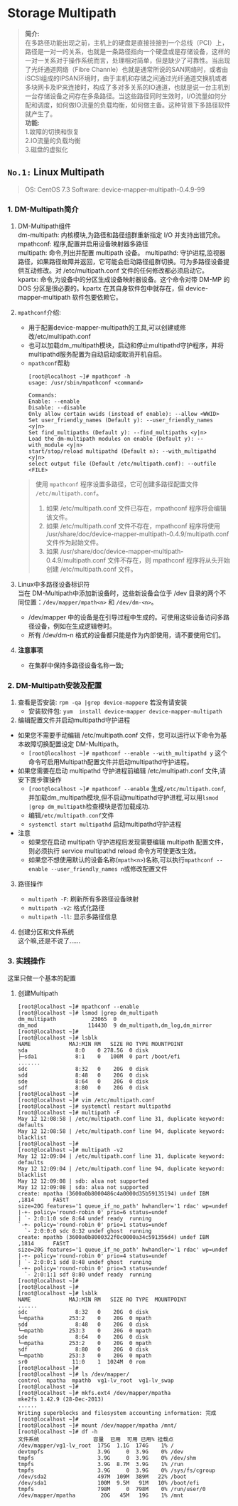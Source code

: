 # Storage Multipath   
> **简介:**   
> 在多路径功能出现之前，主机上的硬盘是直接挂接到一个总线（PCI）上，路径是一对一的关系，也就是一条路径指向一个硬盘或是存储设备，这样的一对一关系对于操作系统而言，处理相对简单，但是缺少了可靠性。当出现了光纤通道网络（Fibre Channle）也就是通常所说的SAN网络时，或者由iSCSI组成的IPSAN环境时，由于主机和存储之间通过光纤通道交换机或者多块网卡及IP来连接时，构成了多对多关系的IO通道，也就是说一台主机到一台存储设备之间存在多条路径。当这些路径同时生效时，I/O流量如何分配和调度，如何做IO流量的负载均衡，如何做主备。这种背景下多路径软件就产生了。   
> **功能:**  
> 1.故障的切换和恢复  
> 2.IO流量的负载均衡  
> 3.磁盘的虚拟化   

## `No.1:` Linux Multipath   
> OS: CentOS 7.3
> Software: device-mapper-multipath-0.4.9-99
### 1. DM-Multipath简介  
1. DM-Multipath组件  
dm-multipath: 内核模块,为路径和路径组群重新指定 I/O 并支持出错冗余。  
mpathconf: 程序,配置并启用设备映射器多路径  
multipath: 命令,列出并配置 multipath 设备。 
multipathd: 守护进程,监视器路径，如果路径故障并返回，它可能会启动路径组群切换。可为多路径设备提供互动修改。对 /etc/multipath.conf 文件的任何修改都必须启动它。  
kpartx: 命令,为设备中的分区生成设备映射器设备。这个命令对带 DM-MP 的 DOS 分区是很必要的。kpartx 在其自身软件包中就存在，但 device-mapper-multipath 软件包要依赖它。  

2. `mpathconf`介绍:  
	+ 用于配置device-mapper-multipath的工具,可以创建或修改/etc/multipath.conf   
	+ 也可以加载dm_multipath模块，启动和停止multipathd守护程序，并将multipathd服务配置为自动启动或取消开机自启。   
	+ `mpathconf`帮助
		```
		[root@localhost ~]# mpathconf -h
		usage: /usr/sbin/mpathconf <command>

		Commands:
		Enable: --enable 
		Disable: --disable
		Only allow certain wwids (instead of enable): --allow <WWID>
		Set user_friendly_names (Default y): --user_friendly_names <y|n>
		Set find_multipaths (Default y): --find_multipaths <y|n>
		Load the dm-multipath modules on enable (Default y): --with_module <y|n>
		start/stop/reload multipathd (Default n): --with_multipathd <y|n>
		select output file (Default /etc/multipath.conf): --outfile <FILE>
		```
	> 使用 `mpathconf` 程序设置多路径，它可创建多路径配置文件 `/etc/multipath.conf`。  
	>	1. 如果 /etc/multipath.conf 文件已存在，mpathconf 程序将会编辑该文件。  
	>	2. 如果 /etc/multipath.conf 文件不存在，mpathconf 程序将使用 /usr/share/doc/device-mapper-multipath-0.4.9/multipath.conf 文件作为起始文件。  
	>	3. 如果 /usr/share/doc/device-mapper-multipath-0.4.9/multipath.conf 文件不存在，则 mpathconf 程序将从头开始创建 /etc/multipath.conf 文件。    
3. Linux中多路径设备标识符  
当在 DM-Multipath中添加新设备时，这些新设备会位于 /dev 目录的两个不同位置：`/dev/mapper/mpath<n>` 和 `/dev/dm-<n>`。  
	+ /dev/mapper 中的设备是在引导过程中生成的。可使用这些设备访问多路径设备，例如在生成逻辑卷时。  
	+ 所有 /dev/dm-n 格式的设备都只能是作为内部使用，请不要使用它们。  
5. **注意事项**  
	+ 在集群中保持多路径设备名称一致;  
### 2. DM-Multipath安装及配置  
1. 查看是否安装: `rpm -qa |grep device-mappere` 若没有请安装  
	+ 安装软件包: `yum  install device-mapper device-mapper-multipath`  
2. 编辑配置文件并启动multipathd守护进程  
+ 如果您不需要手动编辑 /etc/multipath.conf 文件，您可以运行以下命令为基本故障切换配置设定 DM-Multipath。   
	+ `[root@localhost ~]# mpathconf --enable --with_multipathd y`  这个命令可启用Multipath配置文件并启动multipathd守护进程。   
+ 如果您需要在启动 multipathd 守护进程前编辑 /etc/multipath.conf 文件,请安下面步骤操作  
	+ `[root@localhost ~]# mpathconf --enable` 生成`/etc/multipath.conf`,并加载dm_multipath模块,但不启动multipathd守护进程,可以用`lsmod |grep dm_multipath`检查模块是否加载成功.   
	+ 编辑`/etc/multipath.conf`文件  
	+ `systemctl start multipathd` 启动multipathd守护进程  
+ 注意  
	+ 如果您在启动 multipath 守护进程后发现需要编辑 multipath 配置文件，则必须执行 service multipathd reload 命令方可使更改生效。  
	+ 如果您不想使用默认的设备名称(`mpath<n>`)名称,可以执行`mpathconf --enable --user_friendly_names n`或修改配置文件  

3. 路径操作
	+ `multipath -F`: 刷新所有多路径设备映射  
	+ `multipath -v2`: 格式化路径   
	+ `multipath -ll`: 显示多路径信息  

4. 创建分区和文件系统   
这个嘛,还是不说了......
### 3. 实践操作  
这里只做一个基本的配置
1. 创建Multipath
	```
	[root@localhost ~]# mpathconf --enable
	[root@localhost ~]# lsmod |grep dm_multipath
	dm_multipath           23065  0 
	dm_mod                114430  9 dm_multipath,dm_log,dm_mirror
	[root@localhost ~]# 
	[root@localhost ~]# lsblk
	NAME            MAJ:MIN RM   SIZE RO TYPE MOUNTPOINT
	sda               8:0    0 278.5G  0 disk 
	├─sda1            8:1    0   100M  0 part /boot/efi
	.......
	sdc               8:32   0    20G  0 disk 
	sdd               8:48   0    20G  0 disk 
	sde               8:64   0    20G  0 disk 
	sdf               8:80   0    20G  0 disk 
	[root@localhost ~]# 
	[root@localhost ~]# vim /etc/multipath.conf 
	[root@localhost ~]# systemctl restart multipathd  
	[root@localhost ~]# multipath -F
	May 12 12:08:58 | /etc/multipath.conf line 31, duplicate keyword: defaults
	May 12 12:08:58 | /etc/multipath.conf line 94, duplicate keyword: blacklist
	[root@localhost ~]# 
	[root@localhost ~]# multipath -v2
	May 12 12:09:04 | /etc/multipath.conf line 31, duplicate keyword: defaults
	May 12 12:09:04 | /etc/multipath.conf line 94, duplicate keyword: blacklist
	May 12 12:09:08 | sdb: alua not supported
	May 12 12:09:08 | sda: alua not supported
	create: mpatha (3600a0b8000486c4a0000d35b59135194) undef IBM     ,1814      FAStT 
	size=20G features='1 queue_if_no_path' hwhandler='1 rdac' wp=undef
	|-+- policy='round-robin 0' prio=6 status=undef
	| `- 2:0:1:0 sde 8:64 undef ready  running
	`-+- policy='round-robin 0' prio=1 status=undef
	  `- 2:0:0:0 sdc 8:32 undef ghost  running
	create: mpathb (3600a0b8000322f0c0000a34c591356d4) undef IBM     ,1814      FAStT 
	size=20G features='1 queue_if_no_path' hwhandler='1 rdac' wp=undef
	|-+- policy='round-robin 0' prio=4 status=undef
	| `- 2:0:0:1 sdd 8:48 undef ghost  running
	`-+- policy='round-robin 0' prio=3 status=undef
	  `- 2:0:1:1 sdf 8:80 undef ready  running
	[root@localhost ~]# 
	[root@localhost ~]# 
	[root@localhost ~]# lsblk
	NAME            MAJ:MIN RM   SIZE RO TYPE  MOUNTPOINT
	......
	sdc               8:32   0    20G  0 disk  
	└─mpatha        253:2    0    20G  0 mpath 
	sdd               8:48   0    20G  0 disk  
	└─mpathb        253:3    0    20G  0 mpath 
	sde               8:64   0    20G  0 disk  
	└─mpatha        253:2    0    20G  0 mpath 
	sdf               8:80   0    20G  0 disk  
	└─mpathb        253:3    0    20G  0 mpath 
	sr0              11:0    1  1024M  0 rom   
	[root@localhost ~]# 
	[root@localhost ~]# ls /dev/mapper/
	control  mpatha  mpathb  vg1-lv_root  vg1-lv_swap
	[root@localhost ~]# 
	[root@localhost ~]# mkfs.ext4 /dev/mapper/mpatha 
	mke2fs 1.42.9 (28-Dec-2013)
	......
	Writing superblocks and filesystem accounting information: 完成   
	[root@localhost ~]# 
	[root@localhost ~]# mount /dev/mapper/mpatha /mnt/
	[root@localhost ~]# df -h
	文件系统                 容量  已用  可用 已用% 挂载点
	/dev/mapper/vg1-lv_root  175G  1.1G  174G    1% /
	devtmpfs                 3.9G     0  3.9G    0% /dev
	tmpfs                    3.9G     0  3.9G    0% /dev/shm
	tmpfs                    3.9G  8.7M  3.9G    1% /run
	tmpfs                    3.9G     0  3.9G    0% /sys/fs/cgroup
	/dev/sda2                497M  109M  389M   22% /boot
	/dev/sda1                100M  9.5M   91M   10% /boot/efi
	tmpfs                    798M     0  798M    0% /run/user/0
	/dev/mapper/mpatha        20G   45M   19G    1% /mnt
	```